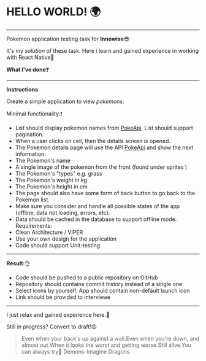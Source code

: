 # HELLO WORLD! :earth_africa:
**********
Pokemon application testing task for **Innowise**:sunglasses:

It's my *solution* of these task. Here i learn and gained experience in working with React Native:blue_heart:

**What I've done**:question:
**********
**Instructions**

Create a simple application to view *pokemons*.

Minimal functionality::exclamation:

* List should display pokemon names from [PokeApi](https://pokeapi.co/api/v2/pokemon).
List should support pagination.
* When a user clicks on cell, then the details screen is opened.
* The Pokemon details page will use the API [PokeApi](https://pokeapi.co/api/v2/pokemon/{id}/)
and show the next information:
* The Pokemon's name
* A single image of the pokemon from the front (found under sprites )
* The Pokemon's "types" e.g. grass
* The Pokemon's weight in kg
* The Pokemon's height in cm
* The page should also have some form of back button to go back to the
Pokemon list.
* Make sure you consider and handle all possible states of the app (offline, data
not loading, errors, etc).
* Data should be cached in the database to support offline mode.
Requirements:
* Clean Architecture / VIPER
* Use your own design for the application
* Code should support Unit-testing
**********
**Result:**:ok_hand:

* Code should be pushed to a public repository on GitHub
* Repository should contains commit history instead of a single one
* Select icons by yourself. App should contain non-default launch icon
* Link should be provided to interviewe
**********
I just relax and gained experience here.:metal:

Still in progress? Convert to draft!:wink:

>Even when your back's up against a wall.Even when you're down, and almost out.When it looks the worst and getting worse.Still alive.You can always try:microphone: Demons-Imagine Dragons
